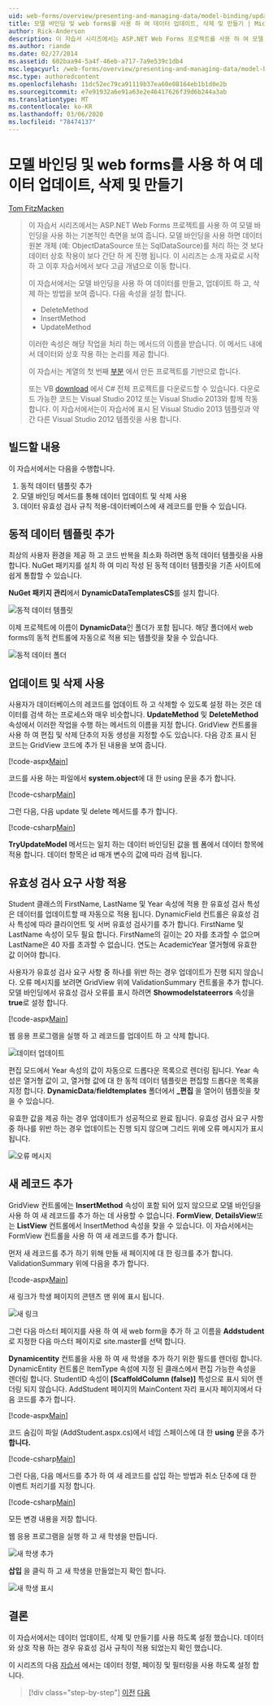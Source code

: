```yaml
---
uid: web-forms/overview/presenting-and-managing-data/model-binding/updating-deleting-and-creating-data
title: 모델 바인딩 및 web forms를 사용 하 여 데이터 업데이트, 삭제 및 만들기 | Microsoft Docs
author: Rick-Anderson
description: 이 자습서 시리즈에서는 ASP.NET Web Forms 프로젝트를 사용 하 여 모델 바인딩을 사용 하는 기본적인 측면을 보여 줍니다. 모델 바인딩을 사용 하면 데이터 상호 작용이 더 간편 하 게-...
ms.author: riande
ms.date: 02/27/2014
ms.assetid: 602baa94-5a4f-46eb-a717-7a9e539c1db4
msc.legacyurl: /web-forms/overview/presenting-and-managing-data/model-binding/updating-deleting-and-creating-data
msc.type: authoredcontent
ms.openlocfilehash: 11dc52ec79ca91119b37ea60e08164eb1b1d0e2b
ms.sourcegitcommit: e7e91932a6e91a63e2e46417626f39d6b244a3ab
ms.translationtype: MT
ms.contentlocale: ko-KR
ms.lasthandoff: 03/06/2020
ms.locfileid: "78474137"
---
```

# <a name="updating-deleting-and-creating-data-with-model-binding-and-web-forms"></a>모델 바인딩 및 web forms를 사용 하 여 데이터 업데이트, 삭제 및 만들기

[Tom FitzMacken](https://github.com/tfitzmac)

> 이 자습서 시리즈에서는 ASP.NET Web Forms 프로젝트를 사용 하 여 모델 바인딩을 사용 하는 기본적인 측면을 보여 줍니다. 모델 바인딩을 사용 하면 데이터 원본 개체 (예: ObjectDataSource 또는 SqlDataSource)를 처리 하는 것 보다 데이터 상호 작용이 보다 간단 하 게 진행 됩니다. 이 시리즈는 소개 자료로 시작 하 고 이후 자습서에서 보다 고급 개념으로 이동 합니다.
> 
> 이 자습서에서는 모델 바인딩을 사용 하 여 데이터를 만들고, 업데이트 하 고, 삭제 하는 방법을 보여 줍니다. 다음 속성을 설정 합니다.
> 
> - DeleteMethod
> - InsertMethod
> - UpdateMethod
> 
> 이러한 속성은 해당 작업을 처리 하는 메서드의 이름을 받습니다. 이 메서드 내에서 데이터와 상호 작용 하는 논리를 제공 합니다.
> 
> 이 자습서는 계열의 첫 번째 [부분](retrieving-data.md) 에서 만든 프로젝트를 기반으로 합니다.
> 
> 또는 VB [download](https://go.microsoft.com/fwlink/?LinkId=286116) 에서 C# 전체 프로젝트를 다운로드할 수 있습니다. 다운로드 가능한 코드는 Visual Studio 2012 또는 Visual Studio 2013와 함께 작동 합니다. 이 자습서에서는이 자습서에 표시 된 Visual Studio 2013 템플릿과 약간 다른 Visual Studio 2012 템플릿을 사용 합니다.

## <a name="what-youll-build"></a>빌드할 내용

이 자습서에서는 다음을 수행합니다.

1. 동적 데이터 템플릿 추가
2. 모델 바인딩 메서드를 통해 데이터 업데이트 및 삭제 사용
3. 데이터 유효성 검사 규칙 적용-데이터베이스에 새 레코드를 만들 수 있습니다.

## <a name="add-dynamic-data-templates"></a>동적 데이터 템플릿 추가

최상의 사용자 환경을 제공 하 고 코드 반복을 최소화 하려면 동적 데이터 템플릿을 사용 합니다. NuGet 패키지를 설치 하 여 미리 작성 된 동적 데이터 템플릿을 기존 사이트에 쉽게 통합할 수 있습니다.

**NuGet 패키지 관리**에서 **DynamicDataTemplatesCS**를 설치 합니다.

![동적 데이터 템플릿](updating-deleting-and-creating-data/_static/image1.png)

이제 프로젝트에 이름이 **DynamicData**인 폴더가 포함 됩니다. 해당 폴더에서 web forms의 동적 컨트롤에 자동으로 적용 되는 템플릿을 찾을 수 있습니다.

![동적 데이터 폴더](updating-deleting-and-creating-data/_static/image2.png)

## <a name="enable-updating-and-deleting"></a>업데이트 및 삭제 사용

사용자가 데이터베이스의 레코드를 업데이트 하 고 삭제할 수 있도록 설정 하는 것은 데이터를 검색 하는 프로세스와 매우 비슷합니다. **UpdateMethod** 및 **DeleteMethod** 속성에서 이러한 작업을 수행 하는 메서드의 이름을 지정 합니다. GridView 컨트롤을 사용 하 여 편집 및 삭제 단추의 자동 생성을 지정할 수도 있습니다. 다음 강조 표시 된 코드는 GridView 코드에 추가 된 내용을 보여 줍니다.

[!code-aspx[Main](updating-deleting-and-creating-data/samples/sample1.aspx?highlight=4-5)]

코드를 사용 하는 파일에서 **system.object**에 대 한 using 문을 추가 합니다.

[!code-csharp[Main](updating-deleting-and-creating-data/samples/sample2.cs)]

그런 다음, 다음 update 및 delete 메서드를 추가 합니다.

[!code-csharp[Main](updating-deleting-and-creating-data/samples/sample3.cs)]

**TryUpdateModel** 메서드는 일치 하는 데이터 바인딩된 값을 웹 폼에서 데이터 항목에 적용 합니다. 데이터 항목은 id 매개 변수의 값에 따라 검색 됩니다.

## <a name="enforce-validation-requirements"></a>유효성 검사 요구 사항 적용

Student 클래스의 FirstName, LastName 및 Year 속성에 적용 한 유효성 검사 특성은 데이터를 업데이트할 때 자동으로 적용 됩니다. DynamicField 컨트롤은 유효성 검사 특성에 따라 클라이언트 및 서버 유효성 검사기를 추가 합니다. FirstName 및 LastName 속성이 모두 필요 합니다. FirstName의 길이는 20 자를 초과할 수 없으며 LastName은 40 자를 초과할 수 없습니다. 연도는 AcademicYear 열거형에 유효한 값 이어야 합니다.

사용자가 유효성 검사 요구 사항 중 하나를 위반 하는 경우 업데이트가 진행 되지 않습니다. 오류 메시지를 보려면 GridView 위에 ValidationSummary 컨트롤을 추가 합니다. 모델 바인딩에서 유효성 검사 오류를 표시 하려면 **Showmodelstateerrors** 속성을 **true**로 설정 합니다. 

[!code-aspx[Main](updating-deleting-and-creating-data/samples/sample4.aspx)]

웹 응용 프로그램을 실행 하 고 레코드를 업데이트 하 고 삭제 합니다.

![데이터 업데이트](updating-deleting-and-creating-data/_static/image3.png)

편집 모드에서 Year 속성의 값이 자동으로 드롭다운 목록으로 렌더링 됩니다. Year 속성은 열거형 값이 고, 열거형 값에 대 한 동적 데이터 템플릿은 편집할 드롭다운 목록을 지정 합니다. **DynamicData**/**fieldtemplates** 폴더에서 **\_편집** 을 열어이 템플릿을 찾을 수 있습니다.

유효한 값을 제공 하는 경우 업데이트가 성공적으로 완료 됩니다. 유효성 검사 요구 사항 중 하나를 위반 하는 경우 업데이트는 진행 되지 않으며 그리드 위에 오류 메시지가 표시 됩니다.

![오류 메시지](updating-deleting-and-creating-data/_static/image4.png)

## <a name="add-new-records"></a>새 레코드 추가

GridView 컨트롤에는 **InsertMethod** 속성이 포함 되어 있지 않으므로 모델 바인딩을 사용 하 여 새 레코드를 추가 하는 데 사용할 수 없습니다. **FormView**, **DetailsView**또는 **ListView** 컨트롤에서 InsertMethod 속성을 찾을 수 있습니다. 이 자습서에서는 FormView 컨트롤을 사용 하 여 새 레코드를 추가 합니다.

먼저 새 레코드를 추가 하기 위해 만들 새 페이지에 대 한 링크를 추가 합니다. ValidationSummary 위에 다음을 추가 합니다.

[!code-aspx[Main](updating-deleting-and-creating-data/samples/sample5.aspx)]

새 링크가 학생 페이지의 콘텐츠 맨 위에 표시 됩니다.

![새 링크](updating-deleting-and-creating-data/_static/image5.png)

그런 다음 마스터 페이지를 사용 하 여 새 web form을 추가 하 고 이름을 **Addstudent**로 지정한 다음 마스터 페이지로 site.master를 선택 합니다.

**Dynamicentity** 컨트롤을 사용 하 여 새 학생을 추가 하기 위한 필드를 렌더링 합니다. DynamicEntity 컨트롤은 ItemType 속성에 지정 된 클래스에서 편집 가능한 속성을 렌더링 합니다. StudentID 속성이 **[ScaffoldColumn (false)]** 특성으로 표시 되어 렌더링 되지 않습니다. AddStudent 페이지의 MainContent 자리 표시자 페이지에서 다음 코드를 추가 합니다.

[!code-aspx[Main](updating-deleting-and-creating-data/samples/sample6.aspx)]

코드 숨김이 파일 (AddStudent.aspx.cs)에서 네임 스페이스에 대 한 **using** 문을 추가 **합니다.**

[!code-csharp[Main](updating-deleting-and-creating-data/samples/sample7.cs)]

그런 다음, 다음 메서드를 추가 하 여 새 레코드를 삽입 하는 방법과 취소 단추에 대 한 이벤트 처리기를 지정 합니다.

[!code-csharp[Main](updating-deleting-and-creating-data/samples/sample8.cs)]

모든 변경 내용을 저장 합니다.

웹 응용 프로그램을 실행 하 고 새 학생을 만듭니다.

![새 학생 추가](updating-deleting-and-creating-data/_static/image6.png)

**삽입** 을 클릭 하 고 새 학생을 만들었는지 확인 합니다.

![새 학생 표시](updating-deleting-and-creating-data/_static/image7.png)

## <a name="conclusion"></a>결론

이 자습서에서는 데이터 업데이트, 삭제 및 만들기를 사용 하도록 설정 했습니다. 데이터와 상호 작용 하는 경우 유효성 검사 규칙이 적용 되었는지 확인 했습니다.

이 시리즈의 다음 [자습서](sorting-paging-and-filtering-data.md) 에서는 데이터 정렬, 페이징 및 필터링을 사용 하도록 설정 합니다.

> [!div class="step-by-step"]
> [이전](retrieving-data.md)
> [다음](sorting-paging-and-filtering-data.md)
